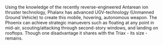 Using the knowledge of the recently reverse-engineered Antarean ion
thruster technology, Phalanx has advanced UGV-technology (Unmanned
Ground Vehicle) to create this mobile, hovering, autonomous weapon. The
Phoenix can achieve strategic manuevers such as floating at any point in
mid-air, scouting/attacking through second-story windows, and landing on
rooftops. Though one disadvantage it shares with the Triax - its size -
remains.